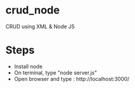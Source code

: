 # crud_node
CRUD using XML &amp; Node JS

# Steps
- Install node
- On terminal, type "node server.js"
- Open browser and type : http://localhost:3000/
